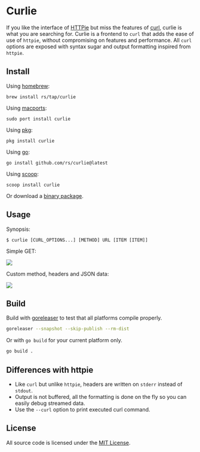 # Curlie

If you like the interface of [HTTPie](https://httpie.org) but miss the features of [curl](https://curl.haxx.se), curlie is what you are searching for. Curlie is a frontend to `curl` that adds the ease of use of `httpie`, without compromising on features and performance. All `curl` options are exposed with syntax sugar and output formatting inspired from `httpie`.

## Install

Using [homebrew](https://brew.sh/):

```
brew install rs/tap/curlie
```

Using [macports](https://www.macports.org):

```
sudo port install curlie
```

Using [pkg](https://man.freebsd.org/pkg/8):

```
pkg install curlie
```

Using [go](https://golang.org/):

```
go install github.com/rs/curlie@latest
```

Using [scoop](https://scoop.sh/):

```
scoop install curlie
```

Or download a [binary package](https://github.com/rs/curlie/releases/latest).

## Usage

Synopsis:

    $ curlie [CURL_OPTIONS...] [METHOD] URL [ITEM [ITEM]]

Simple GET:

![](doc/get.png)

Custom method, headers and JSON data:

![](doc/put.png)

## Build

Build with [goreleaser](https://goreleaser.com) to test that all platforms compile properly.

```bash
goreleaser --snapshot --skip-publish --rm-dist
```

Or with `go build` for your current platform only.

```bash
go build .
```

## Differences with httpie

* Like `curl` but unlike `httpie`, headers are written on `stderr` instead of `stdout`.
* Output is not buffered, all the formatting is done on the fly so you can easily debug streamed data.
* Use the `--curl` option to print executed curl command.

## License

All source code is licensed under the [MIT License](https://raw.github.com/rs/curlie/master/LICENSE).
